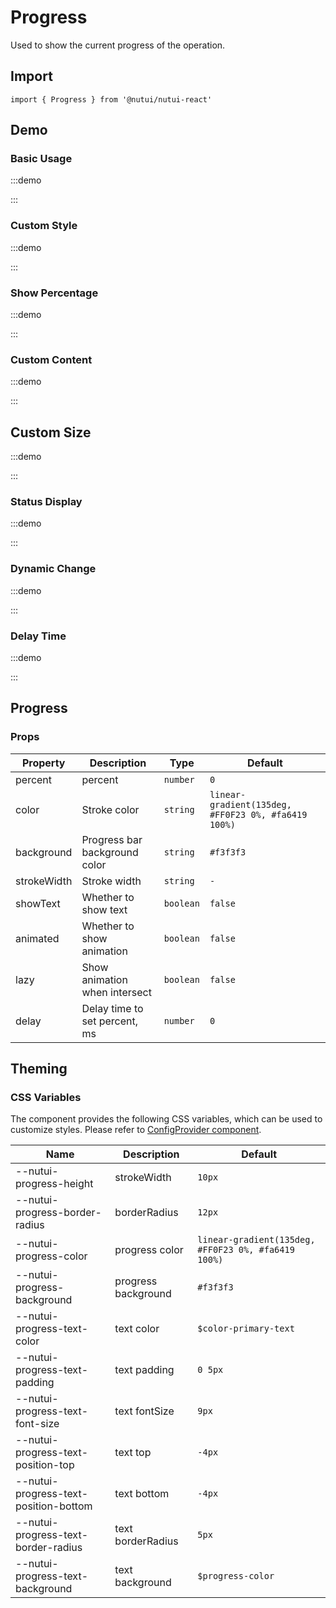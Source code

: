 # Progress

Used to show the current progress of the operation.

## Import

```tsx
import { Progress } from '@nutui/nutui-react'
```

## Demo

### Basic Usage

:::demo

<CodeBlock src='h5/demo1.tsx'></CodeBlock>

:::

### Custom Style

:::demo

<CodeBlock src='h5/demo2.tsx'></CodeBlock>

:::

### Show Percentage

:::demo

<CodeBlock src='h5/demo3.tsx'></CodeBlock>

:::

### Custom Content

:::demo

<CodeBlock src='h5/demo4.tsx'></CodeBlock>

:::

## Custom Size

:::demo

<CodeBlock src='h5/demo5.tsx'></CodeBlock>

:::

### Status Display

:::demo

<CodeBlock src='h5/demo6.tsx'></CodeBlock>

:::

### Dynamic Change

:::demo

<CodeBlock src='h5/demo7.tsx'></CodeBlock>

:::

### Delay Time

:::demo

<CodeBlock src='h5/demo8.tsx'></CodeBlock>

:::

## Progress

### Props

| Property | Description | Type | Default |
| --- | --- | --- | --- |
| percent | percent | `number` | `0` |
| color | Stroke color | `string` | `linear-gradient(135deg, #FF0F23 0%, #fa6419 100%)` |
| background | Progress bar background color | `string` | `#f3f3f3` |
| strokeWidth | Stroke width | `string` | `-` |
| showText | Whether to show text | `boolean` | `false` |
| animated | Whether to show animation | `boolean` | `false` |
| lazy | Show animation when intersect | `boolean` | `false` |
| delay | Delay time to set percent, ms | `number` | `0` |

## Theming

### CSS Variables

The component provides the following CSS variables, which can be used to customize styles. Please refer to [ConfigProvider component](#/en-US/component/configprovider).

| Name | Description | Default |
| --- | --- | --- |
| \--nutui-progress-height | strokeWidth | `10px` |
| \--nutui-progress-border-radius | borderRadius | `12px` |
| \--nutui-progress-color | progress color | `linear-gradient(135deg, #FF0F23 0%, #fa6419 100%)` |
| \--nutui-progress-background | progress background | `#f3f3f3` |
| \--nutui-progress-text-color | text color | `$color-primary-text` |
| \--nutui-progress-text-padding | text padding | `0 5px` |
| \--nutui-progress-text-font-size | text fontSize | `9px` |
| \--nutui-progress-text-position-top | text top | `-4px` |
| \--nutui-progress-text-position-bottom | text bottom | `-4px` |
| \--nutui-progress-text-border-radius | text borderRadius | `5px` |
| \--nutui-progress-text-background | text background | `$progress-color` |
